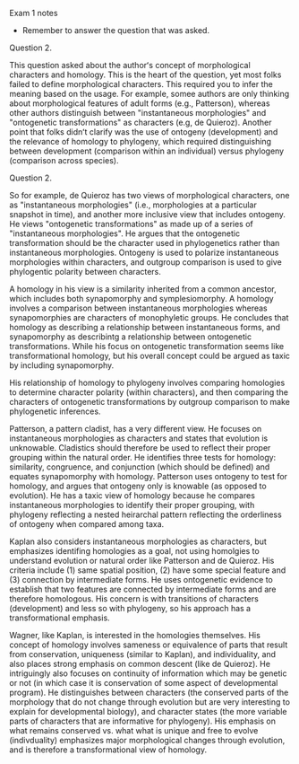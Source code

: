 Exam 1 notes

- Remember to answer the question that was asked. 

Question 2. 

This question asked about the authorʻs concept of morphological characters and homology. This is the heart of the question, yet most folks failed to define morphological characters.  This required you to infer the meaning based on the usage. For example, somee authors are only thinking about morphological features of adult forms (e.g., Patterson), whereas other authors distinguish between "instantaneous morphologies" and "ontogenetic transformations" as characters (e.g, de Quieroz).  Another point that folks didnʻt clarify was the use of ontogeny (development) and the relevance of homology to phylogeny, which required distinguishing between development (comparison within an individual) versus phylogeny (comparison across species). 


Question 2. 

So for example, de Quieroz has two views of morphological characters, one as "instantaneous morphologies" (i.e., morphologies at a particular snapshot in time), and another more inclusive view that includes ontogeny. He views "ontogenetic transformations" as made up of a series of "instantaneous morphologies".   He argues that the ontogenetic transformation should be the character used in phylogenetics rather than instantaneous morphologies. Ontogeny is used to polarize instantaneous morphologies within characters, and outgroup comparison is used to give phylogentic polarity between characters. 

A homology in his view is a similarity inherited from a common ancestor, which includes both synapomorphy and symplesiomorphy. A homology involves a comparison between instantaneous morphologies whereas synapomorphies are characters of monophyletic groups. He concludes that homology as describing a relationship between instantaneous forms, and synapomorphy as describintg a relationship between ontogenetic transformations.  While his focus on ontogenetic transformation seems like transformational homology, but his overall concept could be argued as taxic by including synapomorphy. 

His relationship of homology to phylogeny involves comparing homologies to determine character polarity (within characters), and then comparing the characters of ontogenetic transformations by outgroup comparison to make phylogenetic inferences. 

Patterson, a pattern cladist, has a very different view. He focuses on instantaneous morphologies as characters and states that evolution is unknowable. Cladistics should therefore be used to reflect their proper grouping within the natural order.  He identifies three tests for homology: similarity, congruence, and conjunction (which should be defined) and equates synapomorphy with homology.  Patterson uses ontogeny to test for homology, and argues that ontogeny only is knowable (as opposed to evolution). He has a taxic view of homology because he compares instantaneous morphologies to identify their proper grouping, with phylogeny reflecting a nested heirarchal pattern reflecting the orderliness of ontogeny when compared among taxa.

Kaplan also considers instantaneous morphologies as characters, but emphasizes identifing homologies as a goal, not using  homolgies to understand evolution or natural order like Patterson and de Quieroz. His criteria include (1) same spatial position, (2) have some special feature and (3) connection by intermediate forms. He uses ontogenetic evidence to establish that two features are connected by intermediate forms and are therefore homologous. His concern is with transitions of characters (development) and less so with phylogeny, so his approach has a transformational emphasis. 

Wagner, like Kaplan, is interested in the homologies themselves. His concept of homology involves sameness or equivalence of parts that result from conservation, uniqueness (similar to Kaplan), and individuality, and also places strong emphasis on common descent (like de Quieroz). He intriguingly also focuses on continuity of information which may be genetic or not (in which case it is conservation of some aspect of developmental program). He distinguishes between characters (the conserved parts of the morphology that do not change through evolution but are very interesting to explain for developmental biology), and character states (the more variable parts of characters that are informative for phylogeny). His emphasis on what remains conserved vs. what what is unique and free to evolve (indivduality) emphasizes major morphological changes through evolution, and is therefore a transformational view of homology. 
